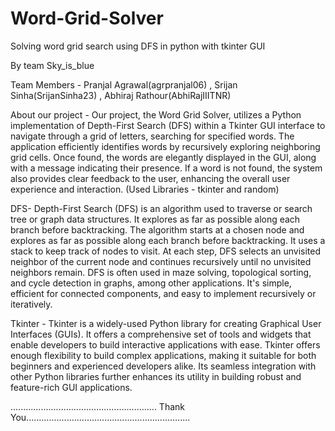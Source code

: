# Word-Grid-Solver
Solving word grid search using DFS in python with tkinter GUI

By team Sky_is_blue

Team Members - Pranjal Agrawal(agrpranjal06) , Srijan Sinha(SrijanSinha23) , Abhiraj Rathour(AbhiRajIIITNR)

About our project -
Our project, the Word Grid Solver, utilizes a Python implementation of Depth-First Search (DFS) within a Tkinter GUI interface to navigate through a grid of letters, searching for specified words. The application efficiently identifies words by recursively exploring neighboring grid cells. Once found, the words are elegantly displayed in the GUI, along with a message indicating their presence. If a word is not found, the system also provides clear feedback to the user, enhancing the overall user experience and interaction. (Used Libraries - tkinter and random)

DFS- 
Depth-First Search (DFS) is an algorithm used to traverse or search tree or graph data structures. It explores as far as possible along each branch before backtracking. 
The algorithm starts at a chosen node and explores as far as possible along each branch before backtracking. 
It uses a stack to keep track of nodes to visit. At each step, DFS selects an unvisited neighbor of the current node and continues recursively until no unvisited neighbors remain.
DFS is often used in maze solving, topological sorting, and cycle detection in graphs, among other applications.
It's simple, efficient for connected components, and easy to implement recursively or iteratively.

Tkinter -
Tkinter is a widely-used Python library for creating Graphical User Interfaces (GUIs). 
It offers a comprehensive set of tools and widgets that enable developers to build interactive applications with ease. 
Tkinter offers enough flexibility to build complex applications, making it suitable for both beginners and experienced developers alike.
Its seamless integration with other Python libraries further enhances its utility in building robust and feature-rich GUI applications.


.......................................................... Thank You.................................................................
